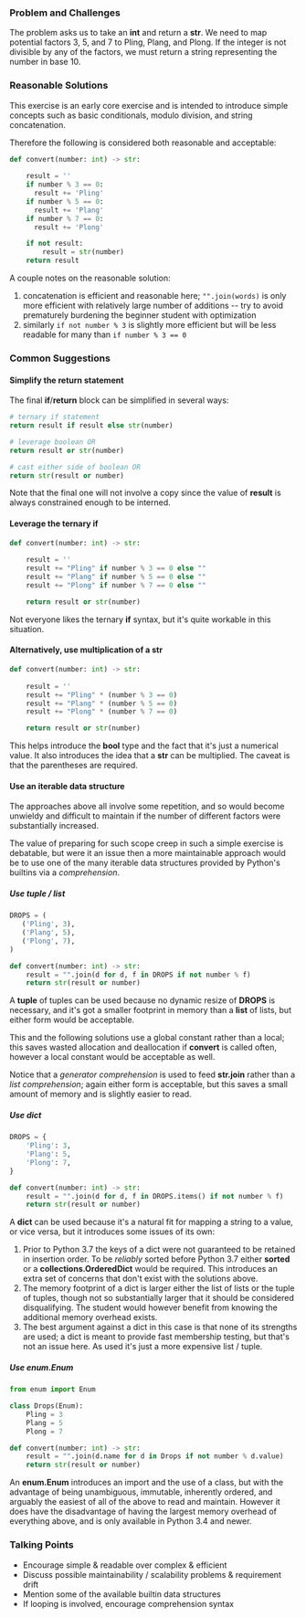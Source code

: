 ### Problem and Challenges

The problem asks us to take an **int** and return a **str**.
We need to map potential factors 3, 5, and 7 to Pling, Plang, and Plong.
If the integer is not divisible by any of the factors, we must
return a string representing the number in base 10.

### Reasonable Solutions

This exercise is an early core exercise and is intended to introduce
simple concepts such as basic conditionals, modulo division, and string 
concatenation.

Therefore the following is considered both reasonable and acceptable:

```python
def convert(number: int) -> str:
  
    result = ''
    if number % 3 == 0:
      result += 'Pling'
    if number % 5 == 0:
      result += 'Plang'
    if number % 7 == 0:
      result += 'Plong'

    if not result:
        result = str(number)
    return result
```

A couple notes on the reasonable solution:

1. concatenation is efficient and reasonable here; `"".join(words)` is 
only more efficient with relatively large number of additions -- try to
avoid prematurely burdening the beginner student with optimization
2. similarly `if not number % 3` is slightly more efficient but will be
less readable for many than `if number % 3 == 0`

### Common Suggestions

#### Simplify the return statement

The final **if**/**return** block can be simplified in several ways:

```python
# ternary if statement
return result if result else str(number)

# leverage boolean OR
return result or str(number)

# cast either side of boolean OR
return str(result or number)
```

Note that the final one will not involve a copy since the value of 
**result** is always constrained enough to be interned.

#### Leverage the ternary if

```python
def convert(number: int) -> str:
  
    result = ''
    result += "Pling" if number % 3 == 0 else ""
    result += "Plang" if number % 5 == 0 else ""
    result += "Plong" if number % 7 == 0 else ""

    return result or str(number)
```

Not everyone likes the ternary **if** syntax, but it's quite workable
in this situation.

#### Alternatively, use multiplication of a str

```python
def convert(number: int) -> str:
  
    result = ''
    result += "Pling" * (number % 3 == 0)
    result += "Plang" * (number % 5 == 0)
    result += "Plong" * (number % 7 == 0)

    return result or str(number)
```

This helps introduce the **bool** type and the fact that it's just a 
numerical value. It also introduces the idea that a **str** can be
multiplied. The caveat is that the parentheses are required.

#### Use an iterable data structure

The approaches above all involve some repetition, and so would become 
unwieldy and difficult to maintain if the number of different factors 
were substantially increased.

The value of preparing for such scope creep in such a simple exercise
is debatable, but were it an issue then a more maintainable approach 
would be to use one of the many iterable data structures provided by 
Python's builtins via a _comprehension_.

##### Use tuple / list

```python
DROPS = (
   ('Pling', 3),
   ('Plang', 5),
   ('Plong', 7),
)

def convert(number: int) -> str:
    result = "".join(d for d, f in DROPS if not number % f)
    return str(result or number)
```

A **tuple** of tuples can be used because no dynamic resize of **DROPS** 
is necessary, and it's got a smaller footprint in memory than a **list** 
of lists, but either form would be acceptable.

This and the following solutions use a global constant rather than a local; 
this saves wasted allocation and deallocation if **convert** is called often, 
however a local constant would be acceptable as well.

Notice that a _generator comprehension_ is used to feed **str.join** rather 
than a _list comprehension_; again either form is acceptable, but this saves 
a small amount of memory and is slightly easier to read.

##### Use dict

```python
DROPS = {
    'Pling': 3,
    'Plang': 5,
    'Plong': 7,
}

def convert(number: int) -> str:
    result = "".join(d for d, f in DROPS.items() if not number % f)
    return str(result or number)
```

A **dict** can be used because it's a natural fit for mapping a string to a 
value, or vice versa, but it introduces some issues of its own:

1. Prior to Python 3.7 the keys of a dict were not guaranteed to be retained 
in insertion order. To be _reliably_ sorted before Python 3.7 either 
**sorted** or a **collections.OrderedDict** would be required. This introduces 
an extra set of concerns that don't exist with the solutions above.
2. The memory footprint of a dict is larger either the list of lists or 
the tuple of tuples, though not so substantially larger that it should be 
considered disqualifying. The student would however benefit from knowing the 
additional memory overhead exists.
3. The best argument against a dict in this case is that none of its 
strengths are used; a dict is meant to provide fast membership testing, but 
that's not an issue here. As used it's just a more expensive list / tuple.

##### Use enum.Enum

```python
from enum import Enum

class Drops(Enum):
    Pling = 3
    Plang = 5
    Plong = 7

def convert(number: int) -> str:
    result = "".join(d.name for d in Drops if not number % d.value)
    return str(result or number)
```

An **enum.Enum** introduces an import and the use of a class, but with the 
advantage of being unambiguous, immutable, inherently ordered, and arguably
the easiest of all of the above to read and maintain. However it does have 
the disadvantage of having the largest memory overhead of everything above, 
and is only available in Python 3.4 and newer.

### Talking Points

- Encourage simple & readable over complex & efficient
- Discuss possible maintainability / scalability problems & requirement drift
- Mention some of the available builtin data structures
- If looping is involved, encourage comprehension syntax
